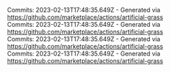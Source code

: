 Commits: 2023-02-13T17:48:35.649Z - Generated via https://github.com/marketplace/actions/artificial-grass
<br>
Commits: 2023-02-13T17:48:35.649Z - Generated via https://github.com/marketplace/actions/artificial-grass
<br>
Commits: 2023-02-13T17:48:35.649Z - Generated via https://github.com/marketplace/actions/artificial-grass
<br>
Commits: 2023-02-13T17:48:35.649Z - Generated via https://github.com/marketplace/actions/artificial-grass
<br>
